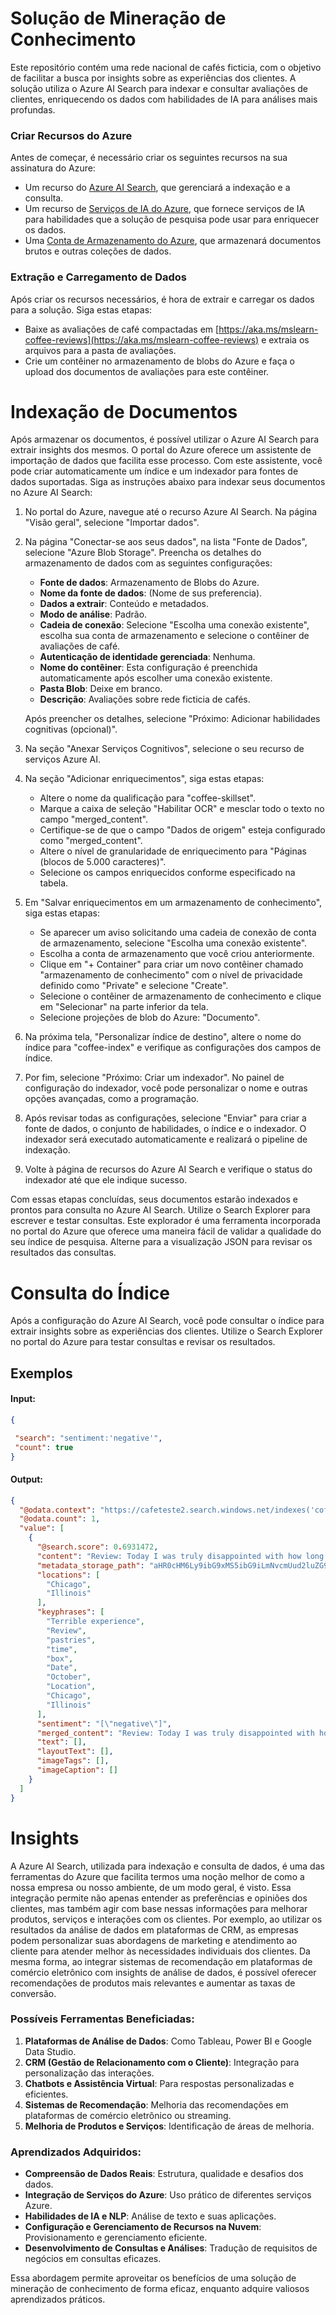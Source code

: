 #  Solução de Mineração de Conhecimento

Este repositório contém uma rede nacional de cafés ficticia, com o objetivo de facilitar a busca por insights sobre as experiências dos clientes. A solução utiliza o Azure AI Search para indexar e consultar avaliações de clientes, enriquecendo os dados com habilidades de IA para análises mais profundas.



### Criar Recursos do Azure

Antes de começar, é necessário criar os seguintes recursos na sua assinatura do Azure:

- Um recurso do [Azure AI Search](https://azure.microsoft.com/services/search/), que gerenciará a indexação e a consulta.
- Um recurso de [Serviços de IA do Azure](https://azure.microsoft.com/services/cognitive-services/), que fornece serviços de IA para habilidades que a solução de pesquisa pode usar para enriquecer os dados.
- Uma [Conta de Armazenamento do Azure](https://azure.microsoft.com/services/storage/), que armazenará documentos brutos e outras coleções de dados.

### Extração e Carregamento de Dados

Após criar os recursos necessários, é hora de extrair e carregar os dados para a solução. Siga estas etapas:

- Baixe as avaliações de café compactadas em [https://aka.ms/mslearn-coffee-reviews](https://aka.ms/mslearn-coffee-reviews) e extraia os arquivos para a pasta de avaliações.
- Crie um contêiner no armazenamento de blobs do Azure e faça o upload dos documentos de avaliações para este contêiner.

# Indexação de Documentos

Após armazenar os documentos, é possível utilizar o Azure AI Search para extrair insights dos mesmos. O portal do Azure oferece um assistente de importação de dados que facilita esse processo. Com este assistente, você pode criar automaticamente um índice e um indexador para fontes de dados suportadas. Siga as instruções abaixo para indexar seus documentos no Azure AI Search:

1. No portal do Azure, navegue até o recurso Azure AI Search. Na página "Visão geral", selecione "Importar dados".


2. Na página "Conectar-se aos seus dados", na lista "Fonte de Dados", selecione "Azure Blob Storage". Preencha os detalhes do armazenamento de dados com as seguintes configurações:
   - **Fonte de dados**: Armazenamento de Blobs do Azure.
   - **Nome da fonte de dados**: (Nome de sus preferencia).
   - **Dados a extrair**: Conteúdo e metadados.
   - **Modo de análise**: Padrão.
   - **Cadeia de conexão**: Selecione "Escolha uma conexão existente", escolha sua conta de armazenamento e selecione o contêiner de avaliações de café.
   - **Autenticação de identidade gerenciada**: Nenhuma.
   - **Nome do contêiner**: Esta configuração é preenchida automaticamente após escolher uma conexão existente.
   - **Pasta Blob**: Deixe em branco.
   - **Descrição**: Avaliações sobre rede ficticia de cafés.
   
   Após preencher os detalhes, selecione "Próximo: Adicionar habilidades cognitivas (opcional)".

3. Na seção "Anexar Serviços Cognitivos", selecione o seu recurso de serviços Azure AI.

4. Na seção "Adicionar enriquecimentos", siga estas etapas:
   - Altere o nome da qualificação para "coffee-skillset".
   - Marque a caixa de seleção "Habilitar OCR" e mesclar todo o texto no campo "merged_content".
   - Certifique-se de que o campo "Dados de origem" esteja configurado como "merged_content".
   - Altere o nível de granularidade de enriquecimento para "Páginas (blocos de 5.000 caracteres)".
   - Selecione os campos enriquecidos conforme especificado na tabela.

5. Em "Salvar enriquecimentos em um armazenamento de conhecimento", siga estas etapas:
   - Se aparecer um aviso solicitando uma cadeia de conexão de conta de armazenamento, selecione "Escolha uma conexão existente".
   - Escolha a conta de armazenamento que você criou anteriormente.
   - Clique em "+ Container" para criar um novo contêiner chamado "armazenamento de conhecimento" com o nível de privacidade definido como "Private" e selecione "Create".
   - Selecione o contêiner de armazenamento de conhecimento e clique em "Selecionar" na parte inferior da tela.
   - Selecione projeções de blob do Azure: "Documento".

6. Na próxima tela, "Personalizar índice de destino", altere o nome do índice para "coffee-index" e verifique as configurações dos campos de índice.

7. Por fim, selecione "Próximo: Criar um indexador". No painel de configuração do indexador, você pode personalizar o nome e outras opções avançadas, como a programação.

8. Após revisar todas as configurações, selecione "Enviar" para criar a fonte de dados, o conjunto de habilidades, o índice e o indexador. O indexador será executado automaticamente e realizará o pipeline de indexação.

9. Volte à página de recursos do Azure AI Search e verifique o status do indexador até que ele indique sucesso.

Com essas etapas concluídas, seus documentos estarão indexados e prontos para consulta no Azure AI Search. Utilize o Search Explorer para escrever e testar consultas. Este explorador é uma ferramenta incorporada no portal do Azure que oferece uma maneira fácil de validar a qualidade do seu índice de pesquisa. Alterne para a visualização JSON para revisar os resultados das consultas.
# Consulta do Índice

Após a configuração do Azure AI Search, você pode consultar o índice para extrair insights sobre as experiências dos clientes. Utilize o Search Explorer no portal do Azure para testar consultas e revisar os resultados.


## Exemplos 

#### Input:
```json
{

 "search": "sentiment:'negative'",
 "count": true
}
```

#### Output:

```json
{
  "@odata.context": "https://cafeteste2.search.windows.net/indexes('coffee-index')/$metadata#docs(*)",
  "@odata.count": 1,
  "value": [
    {
      "@search.score": 0.6931472,
      "content": "Review: Today I was truly disappointed with how long I had to wait for the pastries I ordered ahead of time. When I got my box, some of the pastries seemed stale. Terrible experience!  \nDate: October 23, 2018\nLocation: Chicago, Illinois \n\n",
      "metadata_storage_path": "aHR0cHM6Ly9ibG9xMS5ibG9iLmNvcmUud2luZG93cy5uZXQvYXZhbGlhY29lc2RvY2FmZS9yZXZpZXctOC5kb2N40",
      "locations": [
        "Chicago",
        "Illinois"
      ],
      "keyphrases": [
        "Terrible experience",
        "Review",
        "pastries",
        "time",
        "box",
        "Date",
        "October",
        "Location",
        "Chicago",
        "Illinois"
      ],
      "sentiment": "[\"negative\"]",
      "merged_content": "Review: Today I was truly disappointed with how long I had to wait for the pastries I ordered ahead of time. When I got my box, some of the pastries seemed stale. Terrible experience!  \nDate: October 23, 2018\nLocation: Chicago, Illinois \n\n",
      "text": [],
      "layoutText": [],
      "imageTags": [],
      "imageCaption": []
    }
  ]
}
```

# Insights
A Azure AI Search, utilizada para indexação e consulta de dados, é uma das ferramentas do Azure que facilita termos uma noção melhor de como a nossa empresa ou nosso ambiente, de um modo geral, é visto. Essa integração permite não apenas entender as preferências e opiniões dos clientes, mas também agir com base nessas informações para melhorar produtos, serviços e interações com os clientes. Por exemplo, ao utilizar os resultados da análise de dados em plataformas de CRM, as empresas podem personalizar suas abordagens de marketing e atendimento ao cliente para atender melhor às necessidades individuais dos clientes. Da mesma forma, ao integrar sistemas de recomendação em plataformas de comércio eletrônico com insights de análise de dados, é possível oferecer recomendações de produtos mais relevantes e aumentar as taxas de conversão.

### Possíveis Ferramentas Beneficiadas:

1. **Plataformas de Análise de Dados**: Como Tableau, Power BI e Google Data Studio.
2. **CRM (Gestão de Relacionamento com o Cliente)**: Integração para personalização das interações.
3. **Chatbots e Assistência Virtual**: Para respostas personalizadas e eficientes.
4. **Sistemas de Recomendação**: Melhoria das recomendações em plataformas de comércio eletrônico ou streaming.
5. **Melhoria de Produtos e Serviços**: Identificação de áreas de melhoria.

### Aprendizados Adquiridos:

- **Compreensão de Dados Reais**: Estrutura, qualidade e desafios dos dados.
- **Integração de Serviços do Azure**: Uso prático de diferentes serviços Azure.
- **Habilidades de IA e NLP**: Análise de texto e suas aplicações.
- **Configuração e Gerenciamento de Recursos na Nuvem**: Provisionamento e gerenciamento eficiente.
- **Desenvolvimento de Consultas e Análises**: Tradução de requisitos de negócios em consultas eficazes.

Essa abordagem permite aproveitar os benefícios de uma solução de mineração de conhecimento de forma eficaz, enquanto adquire valiosos aprendizados práticos.
